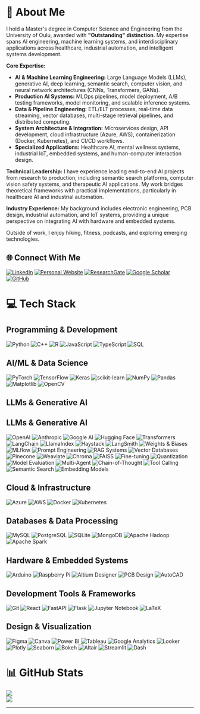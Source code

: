 # 💫 About Me

I hold a Master's degree in Computer Science and Engineering from the University of Oulu, awarded with **"Outstanding" distinction**. My expertise spans AI engineering, machine learning systems, and interdisciplinary applications across healthcare, industrial automation, and intelligent systems development.

**Core Expertise:**
- **AI & Machine Learning Engineering:** Large Language Models (LLMs), generative AI, deep learning, semantic search, computer vision, and neural network architectures (CNNs, Transformers, GANs).
- **Production AI Systems:** MLOps pipelines, model deployment, A/B testing frameworks, model monitoring, and scalable inference systems.
- **Data & Pipeline Engineering:** ETL/ELT processes, real-time data streaming, vector databases, multi-stage retrieval pipelines, and distributed computing.
- **System Architecture & Integration:** Microservices design, API development, cloud infrastructure (Azure, AWS), containerization (Docker, Kubernetes), and CI/CD workflows.
- **Specialized Applications:** Healthcare AI, mental wellness systems, industrial IoT, embedded systems, and human-computer interaction design.

**Technical Leadership:**
I have experience leading end-to-end AI projects from research to production, including semantic search platforms, computer vision safety systems, and therapeutic AI applications. My work bridges theoretical frameworks with practical implementations, particularly in healthcare AI and industrial automation.

**Industry Experience:**
My background includes electronic engineering, PCB design, industrial automation, and IoT systems, providing a unique perspective on integrating AI with hardware and embedded systems.

Outside of work, I enjoy hiking, fitness, podcasts, and exploring emerging technologies.

## 🌐 Connect With Me
[![LinkedIn](https://img.shields.io/badge/LinkedIn-%230077B5.svg?style=for-the-badge&logo=linkedin&logoColor=white)](http://www.linkedin.com/in/aligoodarzi)
[![Personal Website](https://img.shields.io/badge/Website-%23000000.svg?style=for-the-badge&logo=About.me&logoColor=white)](https://aligoodarzi-ai.github.io)
[![ResearchGate](https://img.shields.io/badge/ResearchGate-00CCBB?style=for-the-badge&logo=ResearchGate&logoColor=white)](https://www.researchgate.net/profile/Ali-Goodarzi-7?ev=hdr_xprf)
[![Google Scholar](https://img.shields.io/badge/Google%20Scholar-4285F4?style=for-the-badge&logo=google-scholar&logoColor=white)](https://scholar.google.com/citations?user=G9GnajEAAAAJ&hl=en)
[![GitHub](https://img.shields.io/badge/GitHub-%23121011.svg?style=for-the-badge&logo=github&logoColor=white)](https://github.com/AliGoodarzi-Ai)

# 💻 Tech Stack
## Programming & Development
![Python](https://img.shields.io/badge/python-3670A0?style=for-the-badge&logo=python&logoColor=ffdd54) 
![C++](https://img.shields.io/badge/c++-%2300599C.svg?style=for-the-badge&logo=c%2B%2B&logoColor=white) 
![R](https://img.shields.io/badge/r-%23276DC3.svg?style=for-the-badge&logo=r&logoColor=white) 
![JavaScript](https://img.shields.io/badge/javascript-%23323330.svg?style=for-the-badge&logo=javascript&logoColor=%23F7DF1E)
![TypeScript](https://img.shields.io/badge/typescript-%23007ACC.svg?style=for-the-badge&logo=typescript&logoColor=white)
![SQL](https://img.shields.io/badge/sql-%2300f.svg?style=for-the-badge&logo=postgresql&logoColor=white)
## AI/ML & Data Science
![PyTorch](https://img.shields.io/badge/PyTorch-%23EE4C2C.svg?style=for-the-badge&logo=PyTorch&logoColor=white) 
![TensorFlow](https://img.shields.io/badge/TensorFlow-%23FF6F00.svg?style=for-the-badge&logo=TensorFlow&logoColor=white) 
![Keras](https://img.shields.io/badge/Keras-%23D00000.svg?style=for-the-badge&logo=Keras&logoColor=white) 
![scikit-learn](https://img.shields.io/badge/scikit--learn-%23F7931E.svg?style=for-the-badge&logo=scikit-learn&logoColor=white) 
![NumPy](https://img.shields.io/badge/numpy-%23013243.svg?style=for-the-badge&logo=numpy&logoColor=white) 
![Pandas](https://img.shields.io/badge/pandas-%23150458.svg?style=for-the-badge&logo=pandas&logoColor=white) 
![Matplotlib](https://img.shields.io/badge/Matplotlib-%23ffffff.svg?style=for-the-badge&logo=Matplotlib&logoColor=black)
![OpenCV](https://img.shields.io/badge/opencv-%23white.svg?style=for-the-badge&logo=opencv&logoColor=white)
## LLMs & Generative AI
## LLMs & Generative AI
![OpenAI](https://img.shields.io/badge/OpenAI-412991.svg?style=for-the-badge&logo=openai&logoColor=white)
![Anthropic](https://img.shields.io/badge/Anthropic-191919.svg?style=for-the-badge&logoColor=white)
![Google AI](https://img.shields.io/badge/Google%20AI-4285F4.svg?style=for-the-badge&logo=google&logoColor=white)
![Hugging Face](https://img.shields.io/badge/🤗%20Hugging%20Face-FFD21E?style=for-the-badge&logoColor=black)
![Transformers](https://img.shields.io/badge/Transformers-FF6F00.svg?style=for-the-badge&logoColor=white)
![LangChain](https://img.shields.io/badge/LangChain-%2300B0FF.svg?style=for-the-badge&logoColor=white)
![LlamaIndex](https://img.shields.io/badge/LlamaIndex-6366F1.svg?style=for-the-badge&logoColor=white)
![Haystack](https://img.shields.io/badge/Haystack-1C7A7A.svg?style=for-the-badge&logoColor=white)
![LangSmith](https://img.shields.io/badge/LangSmith-339933.svg?style=for-the-badge&logoColor=white)
![Weights & Biases](https://img.shields.io/badge/Weights%20&%20Biases-FFBE00.svg?style=for-the-badge&logo=weightsandbiases&logoColor=black)
![MLflow](https://img.shields.io/badge/MLflow-0194E2.svg?style=for-the-badge&logo=mlflow&logoColor=white)
![Prompt Engineering](https://img.shields.io/badge/Prompt%20Engineering-%23007ACC.svg?style=for-the-badge&logoColor=white)
![RAG Systems](https://img.shields.io/badge/RAG%20Systems-%23FF6B6B.svg?style=for-the-badge&logoColor=white)
![Vector Databases](https://img.shields.io/badge/Vector%20DBs-4A90E2.svg?style=for-the-badge&logoColor=white)
![Pinecone](https://img.shields.io/badge/Pinecone-%2300BFAE.svg?style=for-the-badge&logoColor=white)
![Weaviate](https://img.shields.io/badge/Weaviate-FF6B35.svg?style=for-the-badge&logoColor=white)
![Chroma](https://img.shields.io/badge/Chroma-FF4785.svg?style=for-the-badge&logoColor=white)
![FAISS](https://img.shields.io/badge/FAISS-4267B2.svg?style=for-the-badge&logoColor=white)
![Fine-tuning](https://img.shields.io/badge/Fine--tuning-8A2BE2.svg?style=for-the-badge&logoColor=white)
![Quantization](https://img.shields.io/badge/Quantization-FF1493.svg?style=for-the-badge&logoColor=white)
![Model Evaluation](https://img.shields.io/badge/Model%20Evaluation-20B2AA.svg?style=for-the-badge&logoColor=white)
![Multi-Agent](https://img.shields.io/badge/Multi--Agent-9932CC.svg?style=for-the-badge&logoColor=white)
![Chain-of-Thought](https://img.shields.io/badge/Chain--of--Thought-DC143C.svg?style=for-the-badge&logoColor=white)
![Tool Calling](https://img.shields.io/badge/Tool%20Calling-2E8B57.svg?style=for-the-badge&logoColor=white)
![Semantic Search](https://img.shields.io/badge/Semantic%20Search-FF4500.svg?style=for-the-badge&logoColor=white)
![Embedding Models](https://img.shields.io/badge/Embedding%20Models-4169E1.svg?style=for-the-badge&logoColor=white)
## Cloud & Infrastructure
![Azure](https://img.shields.io/badge/azure-%230072C6.svg?style=for-the-badge&logo=microsoftazure&logoColor=white) 
![AWS](https://img.shields.io/badge/AWS-%23FF9900.svg?style=for-the-badge&logo=amazon-aws&logoColor=white)
![Docker](https://img.shields.io/badge/docker-%230db7ed.svg?style=for-the-badge&logo=docker&logoColor=white)
![Kubernetes](https://img.shields.io/badge/kubernetes-%23326ce5.svg?style=for-the-badge&logo=kubernetes&logoColor=white)
## Databases & Data Processing
![MySQL](https://img.shields.io/badge/mysql-4479A1.svg?style=for-the-badge&logo=mysql&logoColor=white) 
![PostgreSQL](https://img.shields.io/badge/postgresql-%23316192.svg?style=for-the-badge&logo=postgresql&logoColor=white)
![SQLite](https://img.shields.io/badge/sqlite-%2307405e.svg?style=for-the-badge&logo=sqlite&logoColor=white) 
![MongoDB](https://img.shields.io/badge/MongoDB-%234ea94b.svg?style=for-the-badge&logo=mongodb&logoColor=white)
![Apache Hadoop](https://img.shields.io/badge/Apache%20Hadoop-66CCFF?style=for-the-badge&logo=apachehadoop&logoColor=black) 
![Apache Spark](https://img.shields.io/badge/Apache%20Spark-FDEE21?style=for-the-badge&logo=apachespark&logoColor=black)
## Hardware & Embedded Systems
![Arduino](https://img.shields.io/badge/-Arduino-00979D?style=for-the-badge&logo=Arduino&logoColor=white)
![Raspberry Pi](https://img.shields.io/badge/-RaspberryPi-C51A4A?style=for-the-badge&logo=Raspberry-Pi)
![Altium Designer](https://img.shields.io/badge/Altium%20Designer-%23A5915F.svg?style=for-the-badge&logoColor=white) 
![PCB Design](https://img.shields.io/badge/PCB%20Design-%23379800.svg?style=for-the-badge&logoColor=white)
![AutoCAD](https://img.shields.io/badge/AutoCAD-%23FF0000.svg?style=for-the-badge&logo=autodesk&logoColor=white)
## Development Tools & Frameworks
![Git](https://img.shields.io/badge/git-%23F05033.svg?style=for-the-badge&logo=git&logoColor=white) 
![React](https://img.shields.io/badge/react-%2320232a.svg?style=for-the-badge&logo=react&logoColor=%2361DAFB) 
![FastAPI](https://img.shields.io/badge/FastAPI-005571?style=for-the-badge&logo=fastapi)
![Flask](https://img.shields.io/badge/flask-%23000.svg?style=for-the-badge&logo=flask&logoColor=white)
![Jupyter Notebook](https://img.shields.io/badge/jupyter-%23FA0F00.svg?style=for-the-badge&logo=jupyter&logoColor=white)
![LaTeX](https://img.shields.io/badge/latex-%23008080.svg?style=for-the-badge&logo=latex&logoColor=white) 
## Design & Visualization
![Figma](https://img.shields.io/badge/figma-%23F24E1E.svg?style=for-the-badge&logo=figma&logoColor=white) 
![Canva](https://img.shields.io/badge/Canva-%2300C4CC.svg?style=for-the-badge&logo=Canva&logoColor=white) 
![Power BI](https://img.shields.io/badge/power_bi-F2C811?style=for-the-badge&logo=powerbi&logoColor=black)
![Tableau](https://img.shields.io/badge/Tableau-E97627?style=for-the-badge&logo=Tableau&logoColor=white)
![Google Analytics](https://img.shields.io/badge/Google%20Analytics-E37400?style=for-the-badge&logo=google%20analytics&logoColor=white)
![Looker](https://img.shields.io/badge/Looker-4285F4?style=for-the-badge&logo=looker&logoColor=white)
![Plotly](https://img.shields.io/badge/Plotly-%233F4F75.svg?style=for-the-badge&logo=plotly&logoColor=white)
![Seaborn](https://img.shields.io/badge/Seaborn-%230C4B8E.svg?style=for-the-badge&logoColor=white)
![Bokeh](https://img.shields.io/badge/Bokeh-%23F5F5F5.svg?style=for-the-badge&logoColor=black)
![Altair](https://img.shields.io/badge/Altair-%23FF7F0E.svg?style=for-the-badge&logoColor=white)
![Streamlit](https://img.shields.io/badge/Streamlit-%23FE4B4B.svg?style=for-the-badge&logo=streamlit&logoColor=white)
![Dash](https://img.shields.io/badge/Dash-008DE4?style=for-the-badge&logo=dash&logoColor=white)

# 📊 GitHub Stats
![](https://github-readme-streak-stats.herokuapp.com/?user=aligoodarzi-ai&theme=dark&hide_border=false)<br/>
![](https://github-readme-stats.vercel.app/api/top-langs/?username=aligoodarzi-ai&theme=dark&hide_border=false&include_all_commits=false&count_private=false&layout=compact)

---
